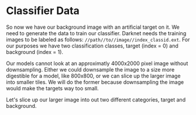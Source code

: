 # Classifier Data
So now we have our background image with an artificial target on it. We need to generate the data to train our classifier. Darknet needs the training images to be labeled as follows: ```//path//to//image//index_classid.ext```. For our purposes we have two classification classes, target (index = 0) and background (index = 1).

Our models cannot look at an approximatly 4000x2000 pixel image without downsampling. Either we could downsample the image to a size more digestible for a model, like 800x800, or we can slice up the larger image into smaller tiles. We will do the former because downsampling the image would make the targets way too small. 

Let's slice up our larger image into out two different categories, target and background.

```python 

```
